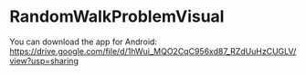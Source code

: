 # RandomWalkProblemVisual
You can download the app for Android:
https://drive.google.com/file/d/1hWui_MQO2CqC956xd87_RZdUuHzCUGLV/view?usp=sharing
